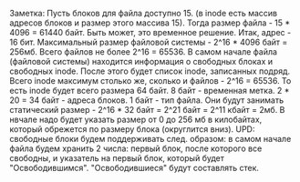 Заметка:
Пусть блоков для файла доступно 15. (в inode есть массив адресов блоков и размер этого массива 15).
Тогда размер файла - 15 * 4096 = 61440 байт.
Быть может, это временное решение.
Итак, адрес - 16 бит. 
Максимальный размер файловой системы - 2^16 * 4096 байт = 256мб.
Всего файлов не более 2^16 = 65536.
В самом начале файла (файловой системы) находится информация о свободных блоках и свободных inode.
После этого будет список inode, записанных подряд.
Всего inode максимум столько же, сколько и файлов - 2^16 = 65536.
То есть inode будет всего размера 64 байт.
8 байт - временная метка.
2 * 20 = 34 байт - адреса блоков.
1 байт - тип файла.
Они будут занимать статический размер - 2^16 * 32 байт = 2^21 байт = 2^11 кбайт = 2мб.
В нвчале надо будет указать размер от 0 до 256 мб в килобайтах, который обрежется по размеру блока
(округлится вниз).
UPD: свободные блоки будем поддерживать след. образом: в самом начале файла будем хранить 2 числа: первый блок,
после которого все свободны, и указатель на первый блок, который будет "Освободившимся". 
"Освободившиеся" будут составлять стек.